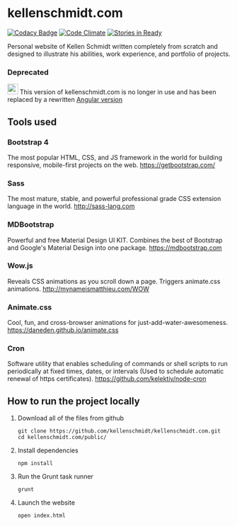 # kellenschmidt.com
[![Codacy Badge](https://api.codacy.com/project/badge/Grade/c154f784e3524b81b94f17a9ed670f4c)](https://www.codacy.com/app/kellenschmidt/kellenschmidt.com?utm_source=github.com&amp;utm_medium=referral&amp;utm_content=kellenschmidt/kellenschmidt.com&amp;utm_campaign=Badge_Grade)
[![Code Climate](https://codeclimate.com/github/kellenschmidt/kellenschmidt.com/badges/gpa.svg)](https://codeclimate.com/github/kellenschmidt/kellenschmidt.com)
[![Stories in Ready](https://badge.waffle.io/kellenschmidt/kellenschmidt.com.png?staged%20for%20development&title=Staged%20for%20Development)](https://waffle.io/kellenschmidt/kellenschmidt.com?utm_source=badge)

Personal website of Kellen Schmidt written completely from scratch and designed to illustrate his abilities, work experience, and portfolio of projects.

### Deprecated

<img src="https://varahund.files.wordpress.com/2016/06/varning.jpg" width=24/>  This version of kellenschmidt.com is no longer in use and has been replaced by a rewritten [Angular version](https://github.com/kellenschmidt/kellenschmidt.com)

## Tools used
### Bootstrap 4
The most popular HTML, CSS, and JS framework in the world for building responsive, mobile-first projects on the web. https://getbootstrap.com/

### Sass
The most mature, stable, and powerful professional grade CSS extension language in the world. http://sass-lang.com

### MDBootstrap
Powerful and free Material Design UI KIT. Combines the best of Bootstrap and Google's Material Design into one package. https://mdbootstrap.com

### Wow.js
Reveals CSS animations as you scroll down a page. Triggers animate.css animations. http://mynameismatthieu.com/WOW

### Animate.css
Cool, fun, and cross-browser animations for just-add-water-awesomeness. https://daneden.github.io/animate.css

### Cron
Software utility that enables scheduling of commands or shell scripts to run periodically at fixed times, dates, or intervals (Used to schedule automatic renewal of https certificates). https://github.com/kelektiv/node-cron

## How to run the project locally
1. Download all of the files from github
    ```
    git clone https://github.com/kellenschmidt/kellenschmidt.com.git
    cd kellenschmidt.com/public/
    ```
2. Install dependencies
    ```
    npm install
    ```
3. Run the Grunt task runner
    ```
    grunt
    ```
5. Launch the website
    ```
    open index.html
    ```
